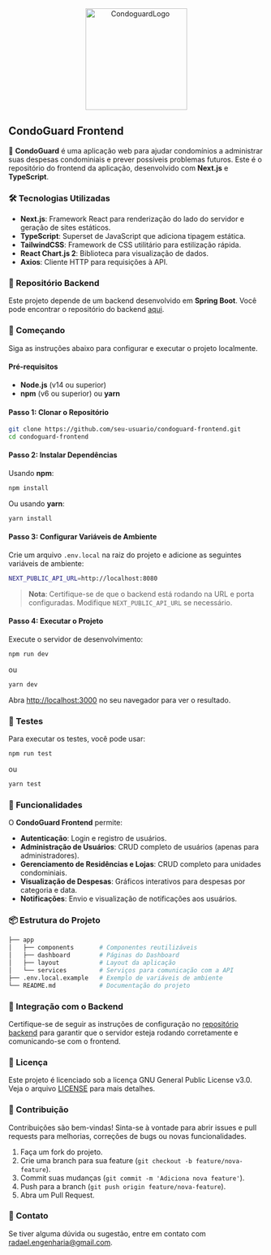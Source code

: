 <div style="text-align: center;">
    <img src="https://raw.githubusercontent.com/victorradael/condoguard/81f8c3663e2bacb222beef5032bd9c52b9903019/assets/condoguard-logo.svg" alt="CondoguardLogo" width="200" height="200">
</div>


## CondoGuard Frontend

🌟 **CondoGuard** é uma aplicação web para ajudar condomínios a administrar suas despesas condominiais e prever possíveis problemas futuros. Este é o repositório do frontend da aplicação, desenvolvido com **Next.js** e **TypeScript**.

### 🛠 Tecnologias Utilizadas

- **Next.js**: Framework React para renderização do lado do servidor e geração de sites estáticos.
- **TypeScript**: Superset de JavaScript que adiciona tipagem estática.
- **TailwindCSS**: Framework de CSS utilitário para estilização rápida.
- **React Chart.js 2**: Biblioteca para visualização de dados.
- **Axios**: Cliente HTTP para requisições à API.

### 🔗 Repositório Backend

Este projeto depende de um backend desenvolvido em **Spring Boot**. Você pode encontrar o repositório do backend [aqui](https://github.com/seu-usuario/condoguard-backend).

### 🚀 Começando

Siga as instruções abaixo para configurar e executar o projeto localmente.

#### Pré-requisitos

- **Node.js** (v14 ou superior)
- **npm** (v6 ou superior) ou **yarn**

#### Passo 1: Clonar o Repositório

```bash
git clone https://github.com/seu-usuario/condoguard-frontend.git
cd condoguard-frontend
```

#### Passo 2: Instalar Dependências

Usando **npm**:

```bash
npm install
```

Ou usando **yarn**:

```bash
yarn install
```

#### Passo 3: Configurar Variáveis de Ambiente

Crie um arquivo `.env.local` na raiz do projeto e adicione as seguintes variáveis de ambiente:

```bash
NEXT_PUBLIC_API_URL=http://localhost:8080
```

> **Nota**: Certifique-se de que o backend está rodando na URL e porta configuradas. Modifique `NEXT_PUBLIC_API_URL` se necessário.

#### Passo 4: Executar o Projeto

Execute o servidor de desenvolvimento:

```bash
npm run dev
```

ou

```bash
yarn dev
```

Abra [http://localhost:3000](http://localhost:3000) no seu navegador para ver o resultado.

### 🧪 Testes

Para executar os testes, você pode usar:

```bash
npm run test
```

ou

```bash
yarn test
```

### 📝 Funcionalidades

O **CondoGuard Frontend** permite:

- **Autenticação**: Login e registro de usuários.
- **Administração de Usuários**: CRUD completo de usuários (apenas para administradores).
- **Gerenciamento de Residências e Lojas**: CRUD completo para unidades condominiais.
- **Visualização de Despesas**: Gráficos interativos para despesas por categoria e data.
- **Notificações**: Envio e visualização de notificações aos usuários.

### 📦 Estrutura do Projeto

```bash
├── app
│   ├── components       # Componentes reutilizáveis
│   ├── dashboard        # Páginas do Dashboard
│   ├── layout           # Layout da aplicação
│   └── services         # Serviços para comunicação com a API
├── .env.local.example   # Exemplo de variáveis de ambiente
└── README.md            # Documentação do projeto
```

### 🔄 Integração com o Backend

Certifique-se de seguir as instruções de configuração no [repositório backend](https://github.com/victorradael/condoguard) para garantir que o servidor esteja rodando corretamente e comunicando-se com o frontend.

### 📄 Licença

Este projeto é licenciado sob a licença GNU General Public License v3.0. Veja o arquivo [LICENSE](./LICENSE) para mais detalhes.

### 🤝 Contribuição

Contribuições são bem-vindas! Sinta-se à vontade para abrir issues e pull requests para melhorias, correções de bugs ou novas funcionalidades.

1. Faça um fork do projeto.
2. Crie uma branch para sua feature (`git checkout -b feature/nova-feature`).
3. Commit suas mudanças (`git commit -m 'Adiciona nova feature'`).
4. Push para a branch (`git push origin feature/nova-feature`).
5. Abra um Pull Request.

### 📧 Contato

Se tiver alguma dúvida ou sugestão, entre em contato com [radael.engenharia@gmail.com](mailto:radael.engenharia@gmail.com).

